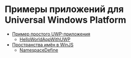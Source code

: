 # Примеры приложений для Universal Windows Platform

  - [Пример простого UWP-приложения][0]
      - [HelloWorldAppWithUWP][1]
  - [Пространства имён в WinJS][2]
      - [NamespaceDefine][3]

   [0]: <http://devtype.blogspot.com/2016/08/Primer-prostogo-UWP-prilozhenija.html>
   [1]: <HelloWorldAppWithUWP>
   [2]: <http://devtype.blogspot.com/2016/08/Prostranstva-imjon-v-WinJS.html>
   [3]: <NamespaceDefine>
